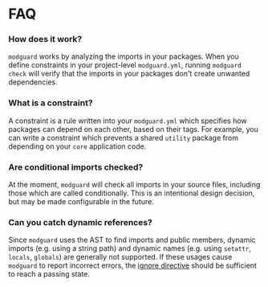 # FAQ

### How does it work?
`modguard` works by analyzing the imports in your packages.
When you define constraints in your project-level `modguard.yml`, running `modguard check` will verify that the imports in your packages don't create unwanted dependencies.

### What is a constraint?
A constraint is a rule written into your `modguard.yml` which specifies how packages can depend on each other, based on their tags.
For example, you can write a constraint which prevents a shared `utility` package from depending on your `core` application code.

### Are conditional imports checked?
At the moment, `modguard` will check all imports in your source files, including those which are called conditionally. This is an intentional design decision, but may be made configurable in the future.

### Can you catch dynamic references?
Since `modguard` uses the AST to find imports and public members, dynamic imports (e.g. using a string path) and dynamic names (e.g. using `setattr`, `locals`, `globals`) are generally not supported. If these usages cause `modguard` to report incorrect errors, the [ignore directive](modguard-ignore#modguard-ignore) should be sufficient to reach a passing state.

